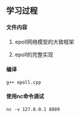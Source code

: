 ## 学习过程

#### 文件内容　

1. epoll网络模型的大致框架　

2. epoll的完整实现

#### 编译
```
g++ epoll.cpp
```

#### 使用nc命令调试
```
nc -v 127.0.0.1 8889
```